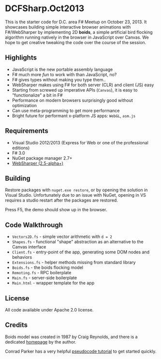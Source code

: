 # DCFSharp.Oct2013

This is the starter code for D.C. area F# Meetup on October 23, 2013.
It showcases building simple interactive browser animations
with F#/WebSharper by implementing 2D **boids**, a simple artificial bird
flocking algorithm running natively in the browser in JavaScript over Canvas.
We hope to get creative tweaking the code over the course of the session.

## Highlights

* JavaScript is the new portable assembly language
* F# much more *fun* to work with than JavaScript, no?
* F# gives types without making you type them..
* WebSharper makes using F# for both server (CLR) and client (JS) easy
* Starting from screwed up imperative APIs (`Canvas`), it is easy to "functionalize" a bit in F#
* Performance on modern browsers surprisingly good without optimization
* Can use meta-programming to get more performance
* Bright future for performant x-platform JS apps: `WebGL`, `asm.js`

## Requirements

* Visual Studio 2012/2013 (Express for Web or one of the professional editions)
* F# 3.0
* NuGet package manager 2.7+
* [WebSharper (2.5-alpha+)](http://github.com/intellifactory/websharper)

## Building

Restore packages with `nuget.exe restore`, or by opening the solution
in Visual Studio. Unfortunately due to an issue with NuGet, opening in
VS requires a studio restart after the packages are restored.

Press F5, the demo should show up in the browser.

## Code Walkthrough

* `Vectors2D.fs` - simple vector arithmetic with `d = 2`
* `Shapes.fs` - functional "shape" abstraction as an alternative to the Canvas interface
* `Client.fs` - entry-point of the app, generating some DOM nodes and behaviors
* `Extensions.fs` - helper methods missing from standard library
* `Boids.fs` - the boids flocking model
* `Remoting.fs` - RPC boilerplate
* `Main.fs` - server-side boilerplate
* `Main.html` - wrapper template for the app

## License

All code available under Apache 2.0 license.

## Credits

Boids model was created in 1987 by Craig Reynolds, and there is a
dedicated [homepage](http://red3d.com/cwr/boids) by the author.

Conrad Parker has a very helpful
[pseudocode tutorial](http://kfish.org/boids/pseudocode.html)
to get started quickly.
